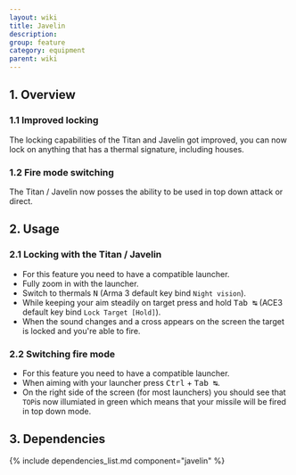 ```yaml
---
layout: wiki
title: Javelin
description:
group: feature
category: equipment
parent: wiki
---
```


## 1. Overview

### 1.1 Improved locking
The locking capabilities of the Titan and Javelin got improved, you can now lock on anything that has a thermal signature, including houses.

### 1.2 Fire mode switching
The Titan / Javelin now posses the ability to be used in top down attack or direct.

## 2. Usage

### 2.1 Locking with the Titan / Javelin
- For this feature you need to have a compatible launcher.
- Fully zoom in with the launcher.
- Switch to thermals <kbd>N</kbd> (Arma 3 default key bind `Night vision`).
- While keeping your aim steadily on target press and hold <kbd>Tab&nbsp;↹</kbd> (ACE3 default key bind `Lock Target [Hold]`).
- When the sound changes and a cross appears on the screen the target is locked and you're able to fire.

### 2.2 Switching fire mode
- For this feature you need to have a compatible launcher.
- When aiming with your launcher press <kbd>Ctrl</kbd> + <kbd>Tab&nbsp;↹</kbd>.
- On the right side of the screen (for most launchers) you should see that `TOP`is now illumiated in green which means that your missile will be fired in top down mode.

## 3. Dependencies

{% include dependencies_list.md component="javelin" %}
